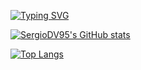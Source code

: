 [![Typing SVG](https://readme-typing-svg.demolab.com?font=Fira+Code&pause=1600&color=4280F7&random=false&width=680&height=60&lines=%3Cp%3EHola+soy+Sergio+Daza%F0%9F%99%8B%E2%80%8D%E2%99%82%EF%B8%8F%3C%2Fp%3E;%3Cp%3EProgramador+Web+Full-Stack%F0%9F%92%BB%3C%2Fp%3E;%3Cp%3EConozco+m%C3%BAltiples+lenguajes+de+programaci%C3%B3n%F0%9F%98%8E%3C%2Fp%3E;%3Cp%3EUtilizo+varios+frameworks+y+librer%C3%ADas%F0%9F%93%96%3C%2Fp%3E;%3Cp%3EConstruyo+sitios+web+desde+simples+a+complejos%F0%9F%94%A7%3C%2Fp%3E)](https://git.io/typing-svg)

[![SergioDV95's GitHub stats](https://github-readme-stats.vercel.app/api?username=SergioDV95&bg_color=#0C0E0D)](https://github.com/SergioDV95/github-readme-stats?bg_color=#0C0E0D)

[![Top Langs](https://github-readme-stats.vercel.app/api/top-langs/?username=SergioDV95&langs_count=10&layout=compact&bg_color=#0C0E0D)](https://github.com/SergioDV95/github-readme-stats)
